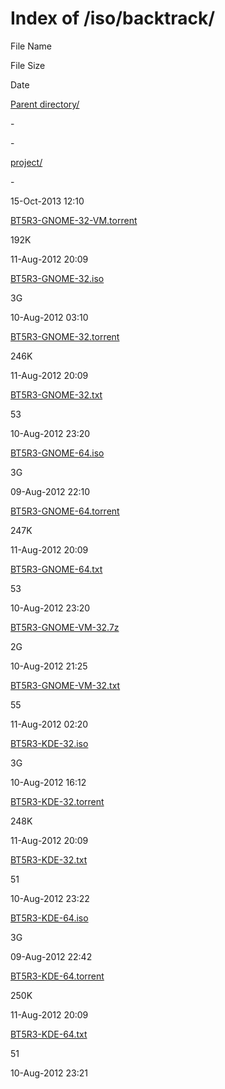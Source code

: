 Index of /iso/backtrack/
========================

File Name

File Size

Date

[Parent directory/](http://repo.ugm.ac.id/iso/)

\-

\-

[project/](http://repo.ugm.ac.id/iso/backtrack/project/)

\-

15-Oct-2013 12:10

[BT5R3-GNOME-32-VM.torrent](http://repo.ugm.ac.id/iso/backtrack/BT5R3-GNOME-32-VM.torrent)

192K

11-Aug-2012 20:09

[BT5R3-GNOME-32.iso](http://repo.ugm.ac.id/iso/backtrack/BT5R3-GNOME-32.iso)

3G

10-Aug-2012 03:10

[BT5R3-GNOME-32.torrent](http://repo.ugm.ac.id/iso/backtrack/BT5R3-GNOME-32.torrent)

246K

11-Aug-2012 20:09

[BT5R3-GNOME-32.txt](http://repo.ugm.ac.id/iso/backtrack/BT5R3-GNOME-32.txt)

53

10-Aug-2012 23:20

[BT5R3-GNOME-64.iso](http://repo.ugm.ac.id/iso/backtrack/BT5R3-GNOME-64.iso)

3G

09-Aug-2012 22:10

[BT5R3-GNOME-64.torrent](http://repo.ugm.ac.id/iso/backtrack/BT5R3-GNOME-64.torrent)

247K

11-Aug-2012 20:09

[BT5R3-GNOME-64.txt](http://repo.ugm.ac.id/iso/backtrack/BT5R3-GNOME-64.txt)

53

10-Aug-2012 23:20

[BT5R3-GNOME-VM-32.7z](http://repo.ugm.ac.id/iso/backtrack/BT5R3-GNOME-VM-32.7z)

2G

10-Aug-2012 21:25

[BT5R3-GNOME-VM-32.txt](http://repo.ugm.ac.id/iso/backtrack/BT5R3-GNOME-VM-32.txt)

55

11-Aug-2012 02:20

[BT5R3-KDE-32.iso](http://repo.ugm.ac.id/iso/backtrack/BT5R3-KDE-32.iso)

3G

10-Aug-2012 16:12

[BT5R3-KDE-32.torrent](http://repo.ugm.ac.id/iso/backtrack/BT5R3-KDE-32.torrent)

248K

11-Aug-2012 20:09

[BT5R3-KDE-32.txt](http://repo.ugm.ac.id/iso/backtrack/BT5R3-KDE-32.txt)

51

10-Aug-2012 23:22

[BT5R3-KDE-64.iso](http://repo.ugm.ac.id/iso/backtrack/BT5R3-KDE-64.iso)

3G

09-Aug-2012 22:42

[BT5R3-KDE-64.torrent](http://repo.ugm.ac.id/iso/backtrack/BT5R3-KDE-64.torrent)

250K

11-Aug-2012 20:09

[BT5R3-KDE-64.txt](http://repo.ugm.ac.id/iso/backtrack/BT5R3-KDE-64.txt)

51

10-Aug-2012 23:21
